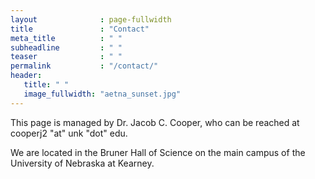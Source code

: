 ```yaml
---
layout              : page-fullwidth
title               : "Contact"
meta_title          : " "
subheadline         : " "
teaser              : " "
permalink           : "/contact/"
header:
   title: " "
   image_fullwidth: "aetna_sunset.jpg"
---
```


This page is managed by Dr. Jacob C. Cooper, who can be reached at cooperj2 "at" unk "dot" edu.

We are located in the Bruner Hall of Science on the main campus of the University of Nebraska at Kearney.
